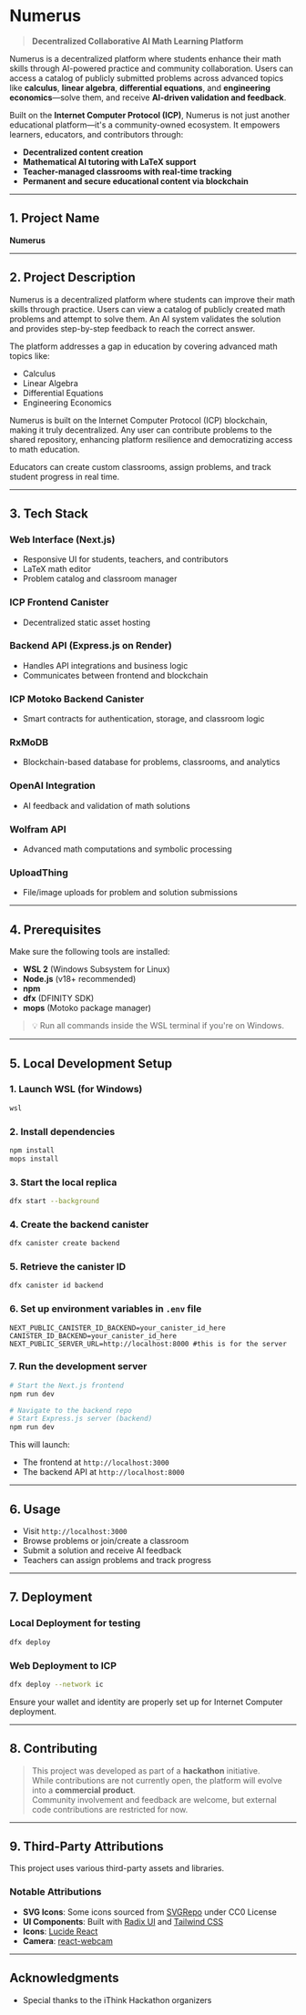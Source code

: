 # Numerus

> **Decentralized Collaborative AI Math Learning Platform**

Numerus is a decentralized platform where students enhance their math skills through AI-powered practice and community collaboration. Users can access a catalog of publicly submitted problems across advanced topics like **calculus**, **linear algebra**, **differential equations**, and **engineering economics**—solve them, and receive **AI-driven validation and feedback**.

Built on the **Internet Computer Protocol (ICP)**, Numerus is not just another educational platform—it's a community-owned ecosystem. It empowers learners, educators, and contributors through:

- **Decentralized content creation**
- **Mathematical AI tutoring with LaTeX support**
- **Teacher-managed classrooms with real-time tracking**
- **Permanent and secure educational content via blockchain**

---

## 1. Project Name

**Numerus**

---

## 2. Project Description

Numerus is a decentralized platform where students can improve their math skills through practice. Users can view a catalog of publicly created math problems and attempt to solve them. An AI system validates the solution and provides step-by-step feedback to reach the correct answer.

The platform addresses a gap in education by covering advanced math topics like:

- Calculus
- Linear Algebra
- Differential Equations
- Engineering Economics

Numerus is built on the Internet Computer Protocol (ICP) blockchain, making it truly decentralized. Any user can contribute problems to the shared repository, enhancing platform resilience and democratizing access to math education.

Educators can create custom classrooms, assign problems, and track student progress in real time.

---

## 3. Tech Stack

### Web Interface (Next.js)

- Responsive UI for students, teachers, and contributors
- LaTeX math editor
- Problem catalog and classroom manager

### ICP Frontend Canister

- Decentralized static asset hosting

### Backend API (Express.js on Render)

- Handles API integrations and business logic
- Communicates between frontend and blockchain

### ICP Motoko Backend Canister

- Smart contracts for authentication, storage, and classroom logic

### RxMoDB

- Blockchain-based database for problems, classrooms, and analytics

### OpenAI Integration

- AI feedback and validation of math solutions

### Wolfram API

- Advanced math computations and symbolic processing

### UploadThing

- File/image uploads for problem and solution submissions

---

## 4. Prerequisites

Make sure the following tools are installed:

- **WSL 2** (Windows Subsystem for Linux)
- **Node.js** (v18+ recommended)
- **npm**
- **dfx** (DFINITY SDK)
- **mops** (Motoko package manager)

> 💡 Run all commands inside the WSL terminal if you're on Windows.

---

## 5. Local Development Setup

### 1. Launch WSL (for Windows)

```bash
wsl
```

### 2. Install dependencies

```bash
npm install
mops install
```

### 3. Start the local replica

```bash
dfx start --background
```

### 4. Create the backend canister

```bash
dfx canister create backend
```

### 5. Retrieve the canister ID

```bash
dfx canister id backend
```

### 6. Set up environment variables in `.env` file

```env
NEXT_PUBLIC_CANISTER_ID_BACKEND=your_canister_id_here
CANISTER_ID_BACKEND=your_canister_id_here
NEXT_PUBLIC_SERVER_URL=http://localhost:8000 #this is for the server
```

### 7. Run the development server

```bash
# Start the Next.js frontend
npm run dev

# Navigate to the backend repo
# Start Express.js server (backend)
npm run dev
```

This will launch:

- The frontend at `http://localhost:3000`
- The backend API at `http://localhost:8000`

---

## 6. Usage

- Visit `http://localhost:3000`
- Browse problems or join/create a classroom
- Submit a solution and receive AI feedback
- Teachers can assign problems and track progress

---

## 7. Deployment

### Local Deployment for testing

```bash
dfx deploy
```

### Web Deployment to ICP

```bash
dfx deploy --network ic
```

Ensure your wallet and identity are properly set up for Internet Computer deployment.

---

## 8. Contributing

> This project was developed as part of a **hackathon** initiative.  
> While contributions are not currently open, the platform will evolve into a **commercial product**.  
> Community involvement and feedback are welcome, but external code contributions are restricted for now.

---

## 9. Third-Party Attributions

This project uses various third-party assets and libraries.

### Notable Attributions

- **SVG Icons**: Some icons sourced from [SVGRepo](https://www.svgrepo.com) under CC0 License
- **UI Components**: Built with [Radix UI](https://www.radix-ui.com/) and [Tailwind CSS](https://tailwindcss.com/)
- **Icons**: [Lucide React](https://lucide.dev/)
- **Camera**: [react-webcam](https://github.com/mozmorris/react-webcam)

---

## Acknowledgments

- Special thanks to the iThink Hackathon organizers
